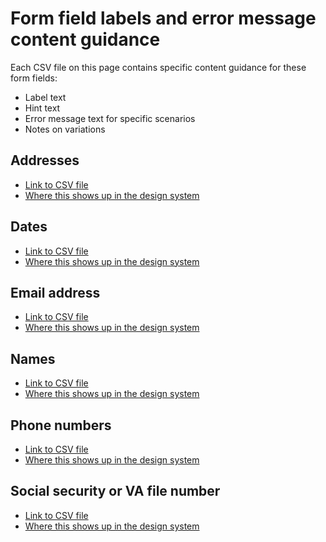 # Form field labels and error message content guidance

Each CSV file on this page contains specific content guidance for these form fields:
- Label text
- Hint text
- Error message text for specific scenarios
- Notes on variations

## Addresses
- [Link to CSV file](https://dvagov.sharepoint.com/:x:/r/sites/SitewideCAIA/Shared%20Documents/4.0%20Style%20guide/Form%20fields%20and%20error%20messages%20for%20VADS/Addresses_form.patterns_VADS.xlsx?d=w166ffacdac084b578c6d52519bfb46ba&csf=1&web=1&e=NFaaxR)
- [Where this shows up in the design system](https://design.va.gov/patterns/ask-users-for/addresses#content-considerations)

## Dates
- [Link to CSV file](https://dvagov.sharepoint.com/:x:/r/sites/SitewideCAIA/Shared%20Documents/4.0%20Style%20guide/Form%20fields%20and%20error%20messages%20for%20VADS/Dates_form.patterns_VADS.xlsx?d=w6dea8257ca5242d390309bcc9a95a656&csf=1&web=1&e=vrXDwg)
- [Where this shows up in the design system](https://design.va.gov/patterns/ask-users-for/dates#content-considerations)

## Email address
- [Link to CSV file](https://dvagov.sharepoint.com/:x:/r/sites/SitewideCAIA/Shared%20Documents/4.0%20Style%20guide/Form%20fields%20and%20error%20messages%20for%20VADS/Email_form.patterns_VADS.xlsx?d=wb247dd568ca0401aaa5ba775f75a1dce&csf=1&web=1&e=9H02n9)
- [Where this shows up in the design system](https://design.va.gov/patterns/ask-users-for/email-address#content-considerations)

## Names
- [Link to CSV file](https://dvagov.sharepoint.com/:x:/r/sites/SitewideCAIA/Shared%20Documents/4.0%20Style%20guide/Form%20fields%20and%20error%20messages%20for%20VADS/Names_form.patterns_VADS.xlsx?d=wa2a40a510b904317afa03b6234b3868c&csf=1&web=1&e=NTH4fA)
- [Where this shows up in the design system](https://design.va.gov/patterns/ask-users-for/names#content-considerations)

## Phone numbers
- [Link to CSV file](https://dvagov.sharepoint.com/:x:/r/sites/SitewideCAIA/Shared%20Documents/4.0%20Style%20guide/Form%20fields%20and%20error%20messages%20for%20VADS/Phone.numbers_form.patterns_VADS.xlsx?d=w1836ce1773794161b3871aa8f678278d&csf=1&web=1&e=srZ2JW)
- [Where this shows up in the design system](https://design.va.gov/patterns/ask-users-for/phone-numbers#content-considerations)

## Social security or VA file number
- [Link to CSV file](https://dvagov.sharepoint.com/:x:/r/sites/SitewideCAIA/Shared%20Documents/4.0%20Style%20guide/Form%20fields%20and%20error%20messages%20for%20VADS/Social.security_form.patterns_VADS.xlsx?d=wdd79d44b6fdb4561aac688a9832a0e1e&csf=1&web=1&e=Oy5Rzq)
- [Where this shows up in the design system](https://design.va.gov/patterns/ask-users-for/social-security-number#content-considerations)
